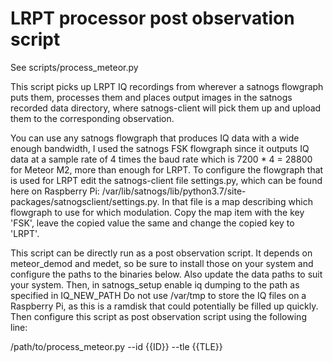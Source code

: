 # LRPT processor post observation script

See scripts/process_meteor.py

This script picks up LRPT IQ recordings from wherever a satnogs flowgraph 
puts them, processes them and places output images in the satnogs recorded 
data directory, where satnogs-client will pick them up and upload them to the
corresponding observation.

You can use any satnogs flowgraph that produces IQ data with a wide enough
bandwidth, I used the satnogs FSK flowgraph since it outputs IQ data at a
sample rate of 4 times the baud rate which is 7200 * 4 = 28800 for Meteor M2,
more than enough for LRPT. To configure the flowgraph that is used for LRPT
edit the satnogs-client file settings.py, which can be found here on Raspberry Pi:
/var/lib/satnogs/lib/python3.7/site-packages/satnogsclient/settings.py.
In that file is a map describing which flowgraph to use for which modulation. 
Copy the map item with the key 'FSK', leave the copied value the same and change 
the copied key to 'LRPT'.

This script can be directly run as a post observation script. It depends on
meteor_demod and medet, so be sure to install those on your system and configure
the paths to the binaries below. Also update the data paths to suit your system.
Then, in satnogs_setup enable iq dumping to the path as specified in IQ_NEW_PATH
Do not use /var/tmp to store the IQ files on a Raspberry Pi, as this is a ramdisk 
that could potentially be filled up quickly. Then configure this script as post
observation script using the following line:

/path/to/process_meteor.py --id {{ID}} --tle {{TLE}}
